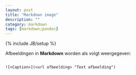 ```yaml
---
layout: post
title: "Markdown image"
description: ""
category: markdown
tags: [markdown;pandoc]
---
```

{% include JB/setup %}


Afbeeldingen in **Markdown** worden als volgt weergegeven:

```

![<Caption>](<url afbeelding> "Text afbeelding")

```
